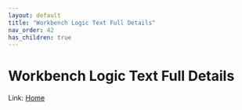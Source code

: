```yaml
---
layout: default
title: "Workbench Logic Text Full Details"
nav_order: 42
has_children: true
---
```

# Workbench Logic Text Full Details
  
Link: [Home](../index) 
  
